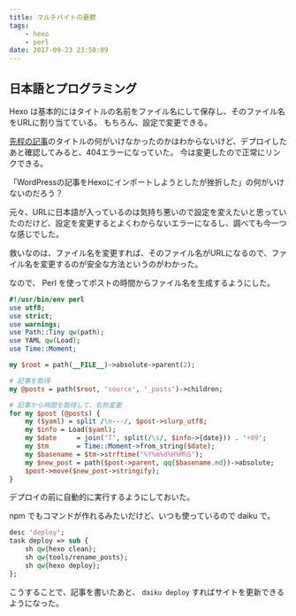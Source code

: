 ```yaml
---
title: マルチバイトの憂鬱
tags:
    - hexo
    - perl
date: 2017-09-23 23:50:09
---
```


## 日本語とプログラミング

Hexo は基本的にはタイトルの名前をファイル名にして保存し、そのファイル名をURLに割り当てている。
もちろん、設定で変更できる。

[先程の記事](http://www.nqou.net/2017/09/23/20170923220454/)のタイトルの何がいけなかったのかはわからないけど、デプロイしたあと確認してみると、404エラーになっていた。
今は変更したので正常にリンクできる。

「WordPressの記事をHexoにインポートしようとしたが挫折した」の何がいけないのだろう？

元々、URLに日本語が入っているのは気持ち悪いので設定を変えたいと思っていたのだけど、設定を変更するとよくわからないエラーになるし、調べても今一つな感じでした。

救いなのは、ファイル名を変更すれば、そのファイル名がURLになるので、ファイル名を変更するのが安全な方法というのがわかった。

なので、 Perl を使ってポストの時間からファイル名を生成するようにした。

```perl tools/rename_posts
#!/usr/bin/env perl
use utf8;
use strict;
use warnings;
use Path::Tiny qw(path);
use YAML qw(Load);
use Time::Moment;

my $root = path(__FILE__)->absolute->parent(2);

# 記事を取得
my @posts = path($root, 'source', '_posts')->children;

# 記事から時間を取得して、名称変更
for my $post (@posts) {
    my ($yaml) = split /\n---/, $post->slurp_utf8;
    my $info = Load($yaml);
    my $date     = join('T', split(/\s/, $info->{date})) . '+09';
    my $tm       = Time::Moment->from_string($date);
    my $basename = $tm->strftime('%Y%m%d%H%M%S');
    my $new_post = path($post->parent, qq{$basename.md})->absolute;
    $post->move($new_post->stringify);
}
```

デプロイの前に自動的に実行するようにしておいた。

npm でもコマンドが作れるみたいだけど、いつも使っているので daiku で。

```perl Daikufile
desc 'deploy';
task deploy => sub {
    sh qw{hexo clean};
    sh qw{tools/rename_posts};
    sh qw{hexo deploy};
};
```

こうすることで、記事を書いたあと、 `daiku deploy` すればサイトを更新できるようになった。

